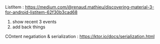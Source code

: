ListItem : https://medium.com/@renaud.mathieu/discovering-material-3-for-android-listitem-62f30b3cad68


1. show recent 3 events 
2. add back things


COntent negatiation & serialization : https://ktor.io/docs/serialization.html